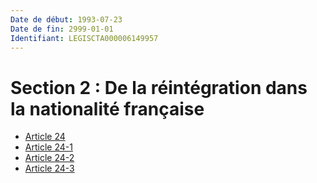 ```yaml
---
Date de début: 1993-07-23
Date de fin: 2999-01-01
Identifiant: LEGISCTA000006149957
---
```


<h1>Section 2 : De la réintégration dans la nationalité française</h1>

- [Article 24](article_24.md)
- [Article 24-1](article_24-1.md)
- [Article 24-2](article_24-2.md)
- [Article 24-3](article_24-3.md)
